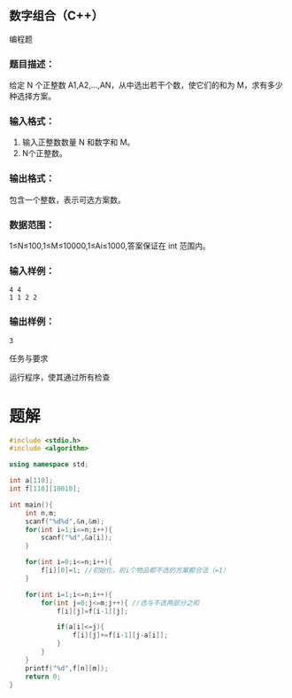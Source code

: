 ## 数字组合（C++）

编程题

### 题目描述：

给定 N 个正整数 A1,A2,…,AN，从中选出若干个数，使它们的和为 M，求有多少种选择方案。

### 输入格式：

1. 输入正整数数量 N 和数字和 M。
2. N个正整数。

### 输出格式：

包含一个整数，表示可选方案数。

### 数据范围：

1≤N≤100,1≤M≤10000,1≤Ai≤1000,答案保证在 int 范围内。

### 输入样例：

```
4 4
1 1 2 2
```

### 输出样例：

```
3
```

任务与要求

运行程序，使其通过所有检查

# 题解
```c++
#include <stdio.h>
#include <algorithm>

using namespace std;

int a[110];
int f[110][10010];

int main(){
    int n,m;
    scanf("%d%d",&n,&m);
    for(int i=1;i<=n;i++){
        scanf("%d",&a[i]);
    }

    for(int i=0;i<=n;i++){
        f[i][0]=1; //初始化，前i个物品都不选的方案都合法（=1）
    }

    for(int i=1;i<=n;i++){
        for(int j=0;j<=m;j++){ //选与不选两部分之和
            f[i][j]=f[i-1][j];

            if(a[i]<=j){
                f[i][j]+=f[i-1][j-a[i]];
            }
        }
    }
    printf("%d",f[n][m]);
    return 0;
}
```